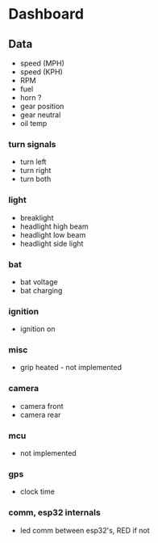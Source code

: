 # Dashboard

## Data

- speed (MPH)
- speed (KPH)
- RPM
- fuel
- horn ?
- gear position
- gear neutral
- oil temp

### turn signals
- turn left
- turn right
- turn both

### light
- breaklight
- headlight high beam 
- headlight low beam 
- headlight side light

### bat
- bat voltage
- bat charging

### ignition
- ignition on

### misc
- grip heated - not implemented

### camera
- camera front
- camera rear

### mcu
 - not implemented

### gps
- clock time

### comm, esp32 internals
- led comm between esp32's, RED if not
